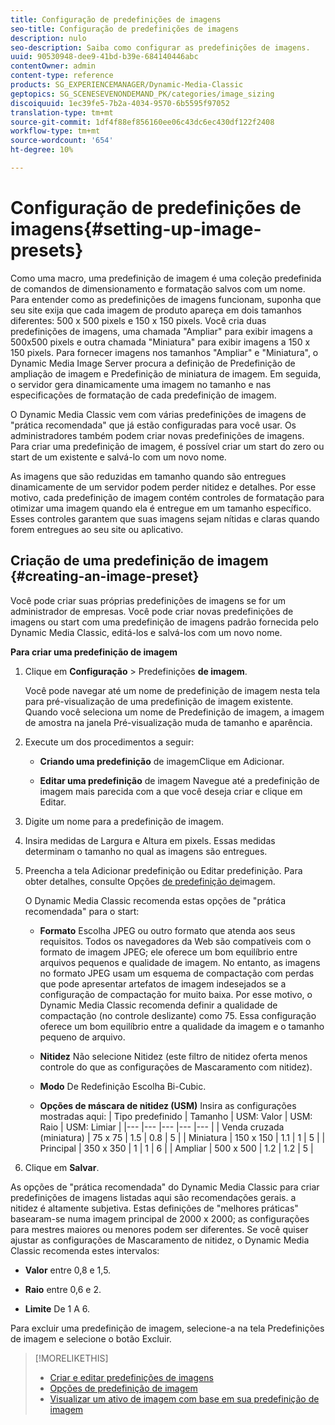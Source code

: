 ```yaml
---
title: Configuração de predefinições de imagens
seo-title: Configuração de predefinições de imagens
description: nulo
seo-description: Saiba como configurar as predefinições de imagens.
uuid: 90530948-dee9-41bd-b39e-684140446abc
contentOwner: admin
content-type: reference
products: SG_EXPERIENCEMANAGER/Dynamic-Media-Classic
geptopics: SG_SCENESEVENONDEMAND_PK/categories/image_sizing
discoiquuid: 1ec39fe5-7b2a-4034-9570-6b5595f97052
translation-type: tm+mt
source-git-commit: 1df4f88ef856160ee06c43dc6ec430df122f2408
workflow-type: tm+mt
source-wordcount: '654'
ht-degree: 10%

---
```



# Configuração de predefinições de imagens{#setting-up-image-presets}

Como uma macro, uma predefinição de imagem é uma coleção predefinida de comandos de dimensionamento e formatação salvos com um nome. Para entender como as predefinições de imagens funcionam, suponha que seu site exija que cada imagem de produto apareça em dois tamanhos diferentes: 500 x 500 pixels e 150 x 150 pixels. Você cria duas predefinições de imagens, uma chamada &quot;Ampliar&quot; para exibir imagens a 500x500 pixels e outra chamada &quot;Miniatura&quot; para exibir imagens a 150 x 150 pixels. Para fornecer imagens nos tamanhos &quot;Ampliar&quot; e &quot;Miniatura&quot;, o Dynamic Media Image Server procura a definição de Predefinição de ampliação de imagem e Predefinição de miniatura de imagem. Em seguida, o servidor gera dinamicamente uma imagem no tamanho e nas especificações de formatação de cada predefinição de imagem.

O Dynamic Media Classic vem com várias predefinições de imagens de &quot;prática recomendada&quot; que já estão configuradas para você usar. Os administradores também podem criar novas predefinições de imagens. Para criar uma predefinição de imagem, é possível criar um start do zero ou start de um existente e salvá-lo com um novo nome.

As imagens que são reduzidas em tamanho quando são entregues dinamicamente de um servidor podem perder nitidez e detalhes. Por esse motivo, cada predefinição de imagem contém controles de formatação para otimizar uma imagem quando ela é entregue em um tamanho específico. Esses controles garantem que suas imagens sejam nítidas e claras quando forem entregues ao seu site ou aplicativo.

## Criação de uma predefinição de imagem {#creating-an-image-preset}

Você pode criar suas próprias predefinições de imagens se for um administrador de empresas. Você pode criar novas predefinições de imagens ou start com uma predefinição de imagens padrão fornecida pelo Dynamic Media Classic, editá-los e salvá-los com um novo nome.

**Para criar uma predefinição de imagem**

1. Clique em **Configuração** > Predefinições **de imagem**.

   Você pode navegar até um nome de predefinição de imagem nesta tela para pré-visualização de uma predefinição de imagem existente. Quando você seleciona um nome de Predefinição de imagem, a imagem de amostra na janela Pré-visualização muda de tamanho e aparência.

1. Execute um dos procedimentos a seguir:

   * **Criando uma predefinição** de imagemClique em Adicionar.

   * **Editar uma predefinição** de imagem Navegue até a predefinição de imagem mais parecida com a que você deseja criar e clique em Editar.

1. Digite um nome para a predefinição de imagem.
1. Insira medidas de Largura e Altura em pixels. Essas medidas determinam o tamanho no qual as imagens são entregues.
1. Preencha a tela Adicionar predefinição ou Editar predefinição. Para obter detalhes, consulte Opções [de predefinição de](application-setup.md#image_preset_options)imagem.

   O Dynamic Media Classic recomenda estas opções de &quot;prática recomendada&quot; para o start:

   * **Formato** Escolha JPEG ou outro formato que atenda aos seus requisitos. Todos os navegadores da Web são compatíveis com o formato de imagem JPEG; ele oferece um bom equilíbrio entre arquivos pequenos e qualidade de imagem. No entanto, as imagens no formato JPEG usam um esquema de compactação com perdas que pode apresentar artefatos de imagem indesejados se a configuração de compactação for muito baixa. Por esse motivo, o Dynamic Media Classic recomenda definir a qualidade de compactação (no controle deslizante) como 75. Essa configuração oferece um bom equilíbrio entre a qualidade da imagem e o tamanho pequeno de arquivo.

   * **Nitidez** Não selecione Nitidez (este filtro de nitidez oferta menos controle do que as configurações de Mascaramento com nitidez).

   * **Modo** De Redefinição Escolha Bi-Cubic.

   * **Opções de máscara de nitidez (USM)** Insira as configurações mostradas aqui:
   | Tipo predefinido | Tamanho | USM: Valor | USM: Raio | USM: Limiar |
   |--- |--- |--- |--- |--- |
   | Venda cruzada (miniatura) | 75 x 75 | 1.5 | 0.8 | 5 |
   | Miniatura | 150 x 150 | 1.1 | 1 | 5 |
   | Principal | 350 x 350 | 1 | 1 | 6 |
   | Ampliar | 500 x 500 | 1.2 | 1.2 | 5 |

1. Clique em **Salvar**.

As opções de &quot;prática recomendada&quot; do Dynamic Media Classic para criar predefinições de imagens listadas aqui são recomendações gerais. a nitidez é altamente subjetiva. Estas definições de &quot;melhores práticas&quot; basearam-se numa imagem principal de 2000 x 2000; as configurações para mestres maiores ou menores podem ser diferentes. Se você quiser ajustar as configurações de Mascaramento de nitidez, o Dynamic Media Classic recomenda estes intervalos:

* **Valor** entre 0,8 e 1,5.

* **Raio** entre 0,6 e 2.

* **Limite** De 1 A 6.

Para excluir uma predefinição de imagem, selecione-a na tela Predefinições de imagem e selecione o botão Excluir.

>[!MORELIKETHIS]
>
>* [Criar e editar predefinições de imagens](application-setup.md#creating_and_editing_image_presets)
>* [Opções de predefinição de imagem](application-setup.md#image_preset_options)
>* [Visualizar um ativo de imagem com base em sua predefinição de imagem](previewing-asset.md#previewing_an_image_asset_based_on_its_image_preset)


